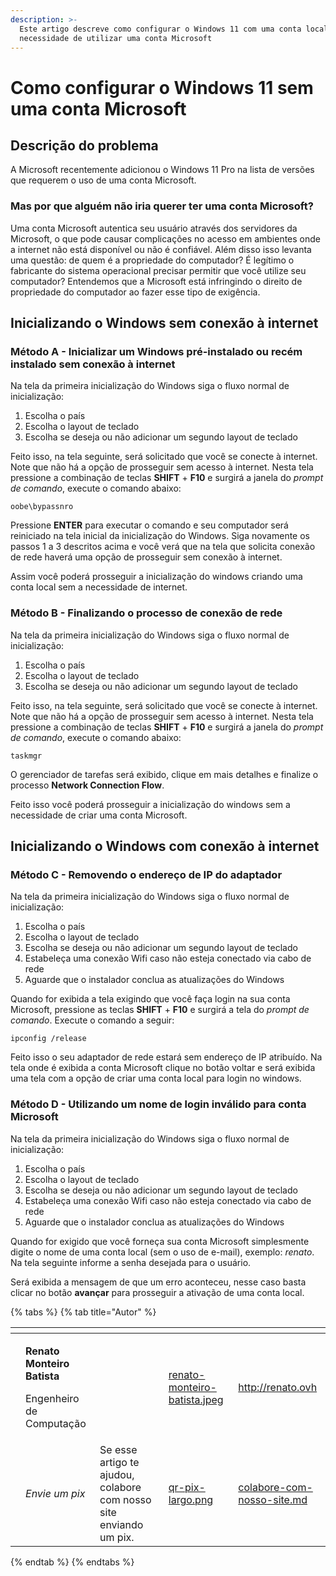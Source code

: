 ```yaml
---
description: >-
  Este artigo descreve como configurar o Windows 11 com uma conta local sem a
  necessidade de utilizar uma conta Microsoft
---
```


# Como configurar o Windows 11 sem uma conta Microsoft

## Descrição do problema

A Microsoft recentemente adicionou o Windows 11 Pro na lista de versões que requerem o uso de uma conta Microsoft.

### Mas por que alguém não iria querer ter uma conta Microsoft?

Uma conta Microsoft autentica seu usuário através dos servidores da Microsoft, o que pode causar complicações no acesso em ambientes onde a internet não está disponível ou não é confiável.  Além disso isso levanta uma questão: de quem é a propriedade do computador? É legítimo o fabricante do sistema operacional precisar permitir que você utilize seu computador? Entendemos que a Microsoft está infringindo o direito de propriedade do computador ao fazer esse tipo de exigência.

## Inicializando o Windows sem conexão à internet

### Método A - Inicializar um Windows pré-instalado ou recém instalado sem conexão à internet

Na tela da primeira inicialização do Windows siga o fluxo normal de inicialização:

1. Escolha o país
2. Escolha o layout de teclado
3. Escolha se deseja ou não adicionar um segundo layout de teclado

Feito isso, na tela seguinte, será solicitado que você se conecte à internet. Note que não há a opção de prosseguir sem acesso à internet. Nesta tela pressione a combinação de teclas **SHIFT** + **F10** e surgirá a janela do _prompt de comando_, execute o comando abaixo:

```
oobe\bypassnro
```

Pressione **ENTER** para executar o comando e seu computador será reiniciado na tela inicial da inicialização do Windows. Siga novamente os passos 1 a 3 descritos acima e você verá que na tela que solicita conexão de rede haverá uma opção de prosseguir sem conexão à internet.

Assim você poderá prosseguir a inicialização do windows criando uma conta local sem a necessidade de internet.

### Método B - Finalizando o processo de conexão de rede

Na tela da primeira inicialização do Windows siga o fluxo normal de inicialização:

1. Escolha o país
2. Escolha o layout de teclado
3. Escolha se deseja ou não adicionar um segundo layout de teclado

Feito isso, na tela seguinte, será solicitado que você se conecte à internet. Note que não há a opção de prosseguir sem acesso à internet. Nesta tela pressione a combinação de teclas **SHIFT** + **F10** e surgirá a janela do _prompt de comando_, execute o comando abaixo:

```
taskmgr
```

O gerenciador de tarefas será exibido, clique em mais detalhes e finalize o processo **Network Connection Flow**.

Feito isso você poderá prosseguir a inicialização do windows sem a necessidade de criar uma conta Microsoft.

## Inicializando o Windows com conexão à internet

### Método C - Removendo o endereço de IP do adaptador

Na tela da primeira inicialização do Windows siga o fluxo normal de inicialização:

1. Escolha o país
2. Escolha o layout de teclado
3. Escolha se deseja ou não adicionar um segundo layout de teclado
4. Estabeleça uma conexão Wifi caso não esteja conectado via cabo de rede
5. Aguarde que o instalador conclua as atualizações do Windows

Quando for exibida a tela exigindo que você faça login na sua conta Microsoft, pressione as teclas **SHIFT** + **F10** e surgirá a tela do _prompt de comando_. Execute o comando a seguir:

```
ipconfig /release
```

Feito isso o seu adaptador de rede estará sem endereço de IP atribuído. Na tela onde é exibida a conta Microsoft clique no botão voltar e será exibida uma tela com a opção de criar uma conta local para login no windows.

### Método D - Utilizando um nome de login inválido para conta Microsoft

Na tela da primeira inicialização do Windows siga o fluxo normal de inicialização:

1. Escolha o país
2. Escolha o layout de teclado
3. Escolha se deseja ou não adicionar um segundo layout de teclado
4. Estabeleça uma conexão Wifi caso não esteja conectado via cabo de rede
5. Aguarde que o instalador conclua as atualizações do Windows

Quando for exigido que você forneça sua conta Microsoft simplesmente digite o nome de uma conta local (sem o uso de e-mail), exemplo: _renato_. Na tela seguinte informe a senha desejada para o usuário.

Será exibida a mensagem de que um erro aconteceu, nesse caso basta clicar no botão **avançar** para prosseguir a ativação de uma conta local.

{% tabs %}
{% tab title="Autor" %}
<table data-card-size="large" data-view="cards"><thead><tr><th data-type="users" data-multiple></th><th></th><th></th><th data-hidden data-card-cover data-type="files"></th><th data-hidden data-card-target data-type="content-ref"></th></tr></thead><tbody><tr><td></td><td><p><strong>Renato Monteiro Batista</strong></p><p>Engenheiro de Computação</p></td><td></td><td><a href="../../.gitbook/assets/renato-monteiro-batista.jpeg">renato-monteiro-batista.jpeg</a></td><td><a href="http://renato.ovh">http://renato.ovh</a></td></tr><tr><td></td><td><em>Envie um pix</em></td><td>Se esse artigo te ajudou, colabore com nosso site enviando um pix.</td><td><a href="../../.gitbook/assets/qr-pix-largo.png">qr-pix-largo.png</a></td><td><a href="../../colabore-com-nosso-site.md">colabore-com-nosso-site.md</a></td></tr></tbody></table>
{% endtab %}
{% endtabs %}